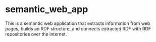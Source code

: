 # semantic_web_app
This is a semantic web application that extracts information from web pages, builds an RDF structure, and connects extracted RDF with RDF repositories over the internet.

